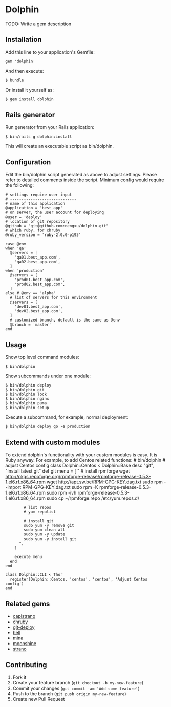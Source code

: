 # Dolphin

TODO: Write a gem description

## Installation

Add this line to your application's Gemfile:

    gem 'dolphin'

And then execute:

    $ bundle

Or install it yourself as:

    $ gem install dolphin

## Rails generator

Run generator from your Rails application:

    $ bin/rails g dolphin:install

This will create an executable script as bin/dolphin.

## Configuration

Edit the bin/dolphin script generated as above to adjust settings. Please refer to detailed comments inside the script. Minimum config would require the following:

    # settings require user input
    # -----------------------------
    # name of this application
    @application = 'best_app'
    # on server, the user account for deploying
    @user = 'deploy'
    # location of git repository
    @github = "git@github.com:nengxu/dolphin.git"
    # which ruby, for chruby
    @ruby_version = 'ruby-2.0.0-p195'

    case @env
    when 'qa'
      @servers = [
        'qa01.best_app.com',
        'qa02.best_app.com',
      ]
    when 'production'
      @servers = [
        'prod01.best_app.com',
        'prod02.best_app.com',
      ]
    else # @env == 'alpha'
      # list of servers for this environment
      @servers = [
        'dev01.best_app.com',
        'dev02.best_app.com',
      ]
      # customized branch, default is the same as @env
      @branch = 'master'
    end

## Usage

Show top level command modules:

    $ bin/dolphin

Show subcommands under one module:

    $ bin/dolphin deploy
    $ bin/dolphin git
    $ bin/dolphin lock
    $ bin/dolphin nginx
    $ bin/dolphin puma
    $ bin/dolphin setup

Execute a subcommand, for example, normal deployment:

    $ bin/dolphin deploy go -e production

## Extend with custom modules

To extend dolphin's functionality with your custom modules is easy. It is Ruby anyway. For example, to add Centos related functions:
    # bin/dolphin
    # adjust Centos config
    class Dolphin::Centos < Dolphin::Base
      desc "git", "install latest git"
      def git
        menu = [
          "
            # install rpmforge
            wget http://pkgs.repoforge.org/rpmforge-release/rpmforge-release-0.5.3-1.el6.rf.x86_64.rpm
            wget http://apt.sw.be/RPM-GPG-KEY.dag.txt
            sudo rpm --import RPM-GPG-KEY.dag.txt
            sudo rpm -K rpmforge-release-0.5.3-1.el6.rf.x86_64.rpm
            sudo rpm -ivh rpmforge-release-0.5.3-1.el6.rf.x86_64.rpm
            sudo cp ~/rpmforge.repo /etc/yum.repos.d/

            # list repos
            # yum repolist

            # install git
            sudo yum -y remove git
            sudo yum clean all
            sudo yum -y update
            sudo yum -y install git
          ",
        ]

        execute menu
      end
    end

    class Dolphin::CLI < Thor
      register(Dolphin::Centos, 'centos', 'centos', 'Adjust Centos config')
    end

## Related gems

* [capistrano]
* [chruby]
* [git-deploy]
* [hell]
* [mina]
* [moonshine]
* [strano]

## Contributing

1. Fork it
2. Create your feature branch (`git checkout -b my-new-feature`)
3. Commit your changes (`git commit -am 'Add some feature'`)
4. Push to the branch (`git push origin my-new-feature`)
5. Create new Pull Request

[capistrano]: https://github.com/capistrano/capistrano
[chruby]: https://github.com/postmodern/chruby
[git-deploy]: https://github.com/mislav/git-deploy
[hell]: https://github.com/seatgeek/hell
[mina]: https://github.com/nadarei/mina
[moonshine]: https://github.com/railsmachine/moonshine
[strano]: https://github.com/joelmoss/strano
